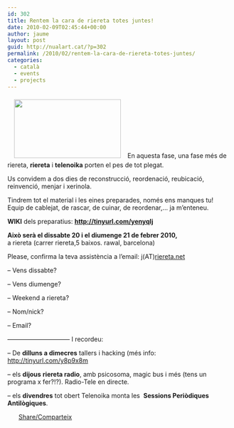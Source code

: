 ```yaml
---
id: 302
title: Rentem la cara de riereta totes juntes!
date: 2010-02-09T02:45:44+00:00
author: jaume
layout: post
guid: http://nualart.cat/?p=302
permalink: /2010/02/rentem-la-cara-de-riereta-totes-juntes/
categories:
  - català
  - events
  - projects
---
```

<div>
  <a href="http://nualart.cat/wp-content/uploads/2010/02/riereta-a-gmaps2009-12.png" onclick="_gaq.push(['_trackEvent', 'outbound-article', 'http://nualart.cat/wp-content/uploads/2010/02/riereta-a-gmaps2009-12.png', '']);" ><img class="alignleft size-medium wp-image-303" style="margin: 7px 15px;" title="riereta-a-gmaps2009-12" src="http://nualart.cat/wp-content/uploads/2010/02/riereta-a-gmaps2009-12-300x165.png" alt="" width="240" height="132" srcset="http://nualart.cat/wp-content/uploads/2010/02/riereta-a-gmaps2009-12-300x165.png 300w, http://nualart.cat/wp-content/uploads/2010/02/riereta-a-gmaps2009-12.png 895w" sizes="(max-width: 240px) 100vw, 240px" /></a>En aquesta fase, una fase més de riereta, <strong>riereta</strong> i <strong>telenoika</strong> porten el pes de tot plegat.
</div>

Us convidem a dos dies de reconstrucció, reordenació, reubicació, reinvenció, menjar i xerinola.

<div>
  <p>
    Tindrem tot el material i les eines preparades, només ens manques tu!<br /> Equip de cablejat, de rascar, de cuinar, de reordenar,&#8230; ja m&#8217;enteneu.
  </p>
</div>

**WIKI** dels preparatius: <a href="http://tinyurl.com/yenyqlj" onclick="_gaq.push(['_trackEvent', 'outbound-article', 'http://tinyurl.com/yenyqlj', 'http://tinyurl.com/yenyqlj']);" target="_blank"><strong>http://tinyurl.com/yenyqlj</strong></a>

<div>
  <p>
    <strong>Això serà el dissabte 20 i el diumenge 21 de febrer 2010,<br /> </strong>a riereta (carrer riereta,5 baixos. rawal, barcelona)
  </p>
</div>

Please, confirma la teva assistència a l&#8217;email: j(AT)<a href="http://riereta.net/" onclick="_gaq.push(['_trackEvent', 'outbound-article', 'http://riereta.net/', 'riereta.net']);" target="_blank">riereta.net</a>
  
&#8211; Vens dissabte?
  
&#8211; Vens diumenge?
  
&#8211; Weekend a riereta?
  
&#8211; Nom/nick?
  
&#8211; Email?

&#8212;&#8212;&#8212;&#8212;&#8212;&#8212;&#8212;&#8212;&#8212;&#8212; I recordeu:
  
&#8211; De **dilluns a dimecres** tallers i hacking (més info: <a href="http://tinyurl.com/y8p9x8m" onclick="_gaq.push(['_trackEvent', 'outbound-article', 'http://tinyurl.com/y8p9x8m', 'http://tinyurl.com/y8p9x8m']);" target="_blank">http://tinyurl.com/y8p9x8m</a>
  
&#8211; els **dijous** **riereta radio**, amb psicosoma, magic bus i més (tens un programa x fer?!?). Radio-Tele en directe.
  
&#8211; els **divendres** tot obert Telenoika monta les  **Sessions Periòdiques Antilògiques**.

<div class="addtoany_share_save_container addtoany_content_bottom">
  <div class="a2a_kit a2a_kit_size_32 addtoany_list a2a_target" id="wpa2a_31">
    <a href="https://www.addtoany.com/share" onclick="_gaq.push(['_trackEvent', 'outbound-article', 'https://www.addtoany.com/share', 'Share/Comparteix']);" class="a2a_dd addtoany_share_save"  style="background:url(http://nualart.cat/wp-content/plugins/add-to-any/share_16_16.png) no-repeat scroll 4px 0px;padding:0 0 0 25px;display:inline-block;height:16px;vertical-align:middle"><span>Share/Comparteix</span></a>
  </div>
</div>